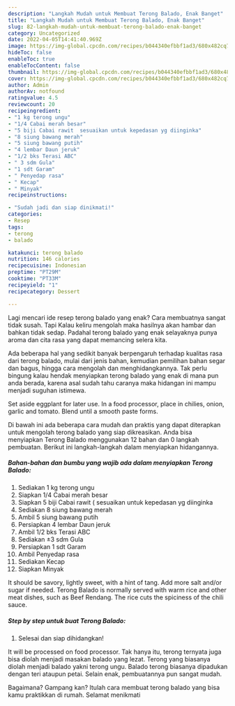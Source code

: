 ```yaml
---
description: "Langkah Mudah untuk Membuat Terong Balado, Enak Banget"
title: "Langkah Mudah untuk Membuat Terong Balado, Enak Banget"
slug: 82-langkah-mudah-untuk-membuat-terong-balado-enak-banget
category: Uncategorized
date: 2022-04-05T14:41:40.969Z
image: https://img-global.cpcdn.com/recipes/b044340efbbf1ad3/680x482cq70/terong-balado-foto-resep-utama.jpg
hideToc: false
enableToc: true
enableTocContent: false
thumbnail: https://img-global.cpcdn.com/recipes/b044340efbbf1ad3/680x482cq70/terong-balado-foto-resep-utama.jpg
cover: https://img-global.cpcdn.com/recipes/b044340efbbf1ad3/680x482cq70/terong-balado-foto-resep-utama.jpg
author: Admin
authorAv: notfound
ratingvalue: 4.5
reviewcount: 20
recipeingredient:
- "1 kg terong ungu"
- "1/4 Cabai merah besar"
- "5 biji Cabai rawit  sesuaikan untuk kepedasan yg diinginka"
- "8 siung bawang merah"
- "5 siung bawang putih"
- "4 lembar Daun jeruk"
- "1/2 bks Terasi ABC"
- " 3 sdm Gula"
- "1 sdt Garam"
- " Penyedap rasa"
- " Kecap"
- " Minyak"
recipeinstructions:

- "Sudah jadi dan siap dinikmati!"
categories:
- Resep
tags:
- terong
- balado

katakunci: terong balado 
nutrition: 146 calories
recipecuisine: Indonesian
preptime: "PT29M"
cooktime: "PT33M"
recipeyield: "1"
recipecategory: Dessert

---
```



Lagi mencari ide resep terong balado yang enak? Cara membuatnya sangat tidak susah. Tapi Kalau keliru mengolah maka hasilnya akan hambar dan bahkan tidak sedap. Padahal terong balado yang enak selayaknya punya aroma dan cita rasa yang dapat memancing selera kita.


Ada beberapa hal yang sedikit banyak berpengaruh terhadap kualitas rasa dari terong balado, mulai dari jenis bahan, kemudian pemilihan bahan segar dan bagus, hingga cara mengolah dan menghidangkannya. Tak perlu bingung kalau hendak menyiapkan terong balado yang enak di mana pun anda berada, karena asal sudah tahu caranya maka hidangan ini mampu menjadi suguhan istimewa.

Set aside eggplant for later use. In a food processor, place in chilies, onion, garlic and tomato. Blend until a smooth paste forms.


Di bawah ini ada beberapa cara mudah dan praktis yang dapat diterapkan untuk mengolah terong balado yang siap dikreasikan. Anda bisa menyiapkan Terong Balado menggunakan 12 bahan dan 0 langkah pembuatan. Berikut ini langkah-langkah dalam menyiapkan hidangannya.

<!--inarticleads1-->

##### Bahan-bahan dan bumbu yang wajib ada dalam menyiapkan Terong Balado:

1. Sediakan 1 kg terong ungu
1. Siapkan 1/4 Cabai merah besar
1. Siapkan 5 biji Cabai rawit ( sesuaikan untuk kepedasan yg diinginka
1. Sediakan 8 siung bawang merah
1. Ambil 5 siung bawang putih
1. Persiapkan 4 lembar Daun jeruk
1. Ambil 1/2 bks Terasi ABC
1. Sediakan  ±3 sdm Gula
1. Persiapkan 1 sdt Garam
1. Ambil  Penyedap rasa
1. Sediakan  Kecap
1. Siapkan  Minyak


It should be savory, lightly sweet, with a hint of tang. Add more salt and/or sugar if needed. Terong Balado is normally served with warm rice and other meat dishes, such as Beef Rendang. The rice cuts the spiciness of the chili sauce. 

<!--inarticleads2-->

##### Step by step untuk buat Terong Balado:


1. Selesai dan siap dihidangkan!

It will be processed on food processor. Tak hanya itu, terong ternyata juga bisa diolah menjadi masakan balado yang lezat. Terong yang biasanya diolah menjadi balado yakni terong ungu. Balado terong biasanya dipadukan dengan teri ataupun petai. Selain enak, pembuatannya pun sangat mudah. 

Bagaimana? Gampang kan? Itulah cara membuat terong balado yang bisa kamu praktikkan di rumah. Selamat menikmati
